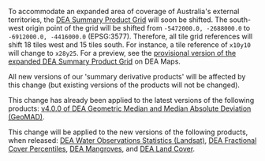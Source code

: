 To accommodate an expanded area of coverage of Australia's external territories, the [DEA Summary Product Grid](/guides/reference/collection_3_summary_grid/) will soon be shifted. The south-west origin point of the grid will be shifted from `-5472000.0, -2688000.0` to `-6912000.0, -4416000.0` (EPSG:3577). Therefore, all tile grid references will shift 18 tiles west and 15 tiles south. For instance, a tile reference of `x10y10` will change to `x28y25`. For a preview, see the [provisional version of the expanded DEA Summary Product Grid](https://maps.dea.ga.gov.au/#share=s-avXJqwjUtf55qGUmweYY5KYoVnI) on DEA Maps.

All new versions of our 'summary derivative products' will be affected by this change (but existing versions of the products will not be changed).

This change has already been applied to the latest versions of the following products: [v4.0.0 of DEA Geometric Median and Median Absolute Deviation (GeoMAD)](/data/product/dea-geometric-median-and-median-absolute-deviation-landsat/).

This change will be applied to the new versions of the following products, when released: [DEA Water Observations Statistics (Landsat)](/data/product/dea-water-observations-statistics-landsat/), [DEA Fractional Cover Percentiles](/data/product/dea-fractional-cover-percentiles-landsat/), [DEA Mangroves](/data/product/dea-mangrove-canopy-cover-landsat/), and [DEA Land Cover](/data/product/dea-land-cover-landsat/).

